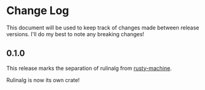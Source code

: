 # Change Log

This document will be used to keep track of changes made between release versions. I'll do my best to note any breaking changes!

## 0.1.0

This release marks the separation of rulinalg from [rusty-machine](https://github.com/AtheMathmo/rusty-machine).

Rulinalg is now its own crate!